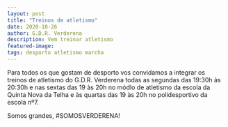 ```yaml
---
layout: post
title: "Treinos de atletismo"
date: 2020-10-26
author: G.D.R. Verderena
description: Vem treinar atletismo
featured-image: 
tags: desporto atletismo marcha
---
```


Para todos os que gostam de desporto vos convidamos a integrar os treinos de atletismo do G.D.R. Verderena todas as segundas das 19:30h às 20:30h
e nas sextas das 19 às 20h no módlo de atletismo da escola da Quinta Nova da Telha e às quartas das 19 às 20h no polidesportivo da escola nº7.

Somos grandes, #SOMOSVERDERENA!
